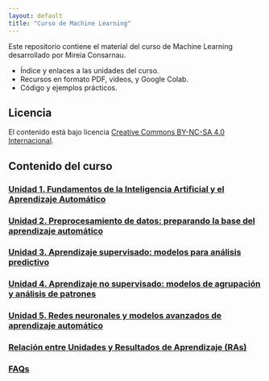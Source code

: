 ```yaml
---
layout: default
title: "Curso de Machine Learning"
---
```


Este repositorio contiene el material del curso de Machine Learning desarrollado por Mireia Consarnau.

- Índice y enlaces a las unidades del curso.
- Recursos en formato PDF, vídeos, y Google Colab.
- Código y ejemplos prácticos.

## Licencia

El contenido está bajo licencia [Creative Commons BY-NC-SA 4.0 Internacional](LICENSE.md).

## Contenido del curso

### [Unidad 1. Fundamentos de la Inteligencia Artificial y el Aprendizaje Automático](unidad1/unidad1.md)  
### [Unidad 2. Preprocesamiento de datos: preparando la base del aprendizaje automático](unidad2/unidad2.md)  
### [Unidad 3. Aprendizaje supervisado: modelos para análisis predictivo](unidad3/unidad3.md)  
### [Unidad 4. Aprendizaje no supervisado: modelos de agrupación y análisis de patrones](unidad4/unidad4.md)  
### [Unidad 5. Redes neuronales y modelos avanzados de aprendizaje automático](unidad5/unidad5.md)  

### [Relación entre Unidades y Resultados de Aprendizaje (RAs)](ras.md)  

### [FAQs](faqs/faqs.md)  
